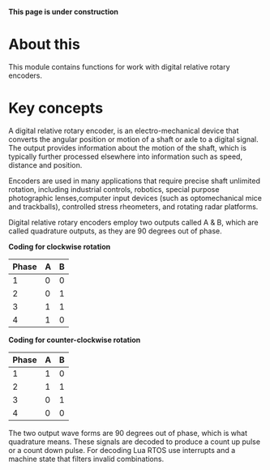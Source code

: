 **This page is under construction**

# About this

This module contains functions for work with digital relative rotary encoders.

# Key concepts

A digital relative rotary encoder, is an electro-mechanical device that converts the angular position or motion of a shaft or axle to a digital signal. The output provides information about the motion of the shaft, which is typically further processed elsewhere into information such as speed, distance and position.

Encoders are used in many applications that require precise shaft unlimited rotation, including industrial controls, robotics, special purpose photographic lenses,computer input devices (such as optomechanical mice and trackballs), controlled stress rheometers, and rotating radar platforms.

Digital relative rotary encoders employ two outputs called A & B, which are called quadrature outputs, as they are 90 degrees out of phase.

**Coding for clockwise rotation**

|Phase|A|B|
|-----|-|-| 
|1|0|0| 
|2|0|1|
|3|1|1|
|4|1|0|

**Coding for counter-clockwise rotation**

|Phase|A|B|
|-----|-|-| 
|1|1|0|
|2|1|1|
|3|0|1|
|4|0|0|

The two output wave forms are 90 degrees out of phase, which is what quadrature means. These signals are decoded to produce a count up pulse or a count down pulse. For decoding Lua RTOS use interrupts and a machine state that filters invalid combinations.